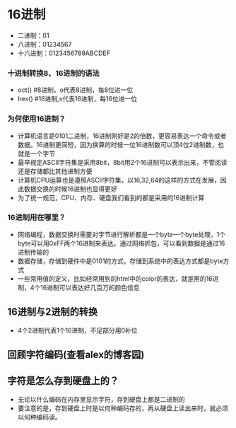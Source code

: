 # 16进制
* 二进制：01
* 八进制：01234567
* 十六进制：0123456789ABCDEF

### 十进制转换8、16进制的语法
* oct() #8进制，o代表8进制，每8位进一位
* hex() #16进制,x代表16进制，每16位进一位

### 为何使用16进制？
* 计算机语言是0101二进制，16进制刚好是2的倍数，更容易表达一个命令或者数据。16进制更简短，因为换算的时候一位16进制数可以顶4位2进制数，也就是一个字节
* 最早规定ASCII字符集是采用8bit，8bit用2个16进制可以表示出来，不管阅读还是存储都比其他进制方便
* 计算机CPU运算也是遵照ASCII字符集，以16,32,64的这样的方式在发展，因此数据交换的时候16进制也显得更好
* 为了统一规范，CPU、内存、硬盘我们看到的都是采用的16进制计算

### 16进制用在哪里？
* 网络编程，数据交换时需要对字节进行解析都是一个byte一个byte处理，1个byte可以用0xFF两个16进制来表达。通过网络抓包，可以看到数据是通过16进制传输的
* 数据存储，存储到硬件中是0101的方式，存储到系统中的表达方式都是byte方式
* 一些常用值的定义，比如经常用到的html中的color的表达，就是用的16进制，4个16进制可以表达好几百万的颜色信息

## 16进制与2进制的转换
* 4个2进制代表1个16进制，不足部分用0补位

## 回顾字符编码(查看alex的博客园)

## 字符是怎么存到硬盘上的？
* 无论以什么编码在内存里显示字符，存到硬盘上都是二进制的
* 要注意的是，存到硬盘上时是以何种编码存的，再从硬盘上读出来时，就必须以何种编码读。
